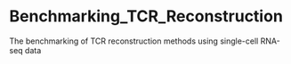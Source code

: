 # Benchmarking_TCR_Reconstruction
The benchmarking of TCR reconstruction methods using single-cell RNA-seq data
